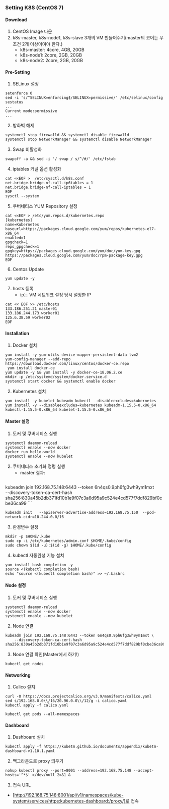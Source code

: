 ### Setting K8S (CentOS 7)
#### Download
1. CentOS Image 다운
2. k8s-master, k8s-node1, k8s-slave 3개의 VM 만들어주기(master의 코어는 무조건 2개 이상이여야 한다.)
    - k8s-master: 4core, 4GB, 20GB
    - k8s-node1: 2core, 2GB, 20GB
    - k8s-node2: 2core, 2GB, 20GB
#### Pre-Setting
1. SELinux 설정
```
setenforce 0
sed -i 's/^SELINUX=enforcing$/SELINUX=permissive/' /etc/selinux/config
sestatus
...
Current mode:permissive
...
```
2. 방화벽 해제
```
systemctl stop firewalld && systemctl disable firewalld
systemctl stop NetworkManager && systemctl disable NetworkManager
```
3. Swap 비활성화
```
swapoff -a && sed -i '/ swap / s/^/#/' /etc/fstab
```
4. iptables 커널 옵션 활성화
```
cat <<EOF >  /etc/sysctl.d/k8s.conf
net.bridge.bridge-nf-call-ip6tables = 1
net.bridge.bridge-nf-call-iptables = 1
EOF
sysctl --system
```
5. 쿠버네티스 YUM Repository 설정
```
cat <<EOF > /etc/yum.repos.d/kubernetes.repo
[kubernetes]
name=Kubernetes
baseurl=https://packages.cloud.google.com/yum/repos/kubernetes-el7-x86_64
enabled=1
gpgcheck=1
repo_gpgcheck=1
gpgkey=https://packages.cloud.google.com/yum/doc/yum-key.gpg https://packages.cloud.google.com/yum/doc/rpm-package-key.gpg
EOF
```
6. Centos Update
```
yum update -y
```
7. hosts 등록
    - ip는 VM 네트워크 설정 당시 설정한 IP
```
cat << EOF >> /etc/hosts
133.186.251.21 master01 
133.186.244.173 worker01 
125.6.38.59 worker02
EOF
```

#### Installation
1. Docker 설치
```
yum install -y yum-utils device-mapper-persistent-data lvm2 
yum-config-manager --add-repo https://download.docker.com/linux/centos/docker-ce.repo
 yum install docker-ce
yum update -y && yum install -y docker-ce-18.06.2.ce
mkdir -p /etc/systemd/system/docker.service.d
systemctl start docker && systemctl enable docker
```
2. Kubernetes 설치
```
yum install -y kubelet kubeadm kubectl --disableexcludes=kubernetes
yum install -y --disableexcludes=kubernetes kubeadm-1.15.5-0.x86_64 kubectl-1.15.5-0.x86_64 kubelet-1.15.5-0.x86_64
```
#### Master 설정
1. 도커 및 쿠버네티스 실행
```
systemctl daemon-reload
systemctl enable --now docker
docker run hello-world
systemctl enable --now kubelet
```
2. 쿠버네티스 초기화 명령 실행
    - master 결과:
    ```
kubeadm join 192.168.75.148:6443 --token 6n4qs0.9ph6fg3wh9ym1mxt \
    --discovery-token-ca-cert-hash sha256:830a45b2db371fd10b1e9f07c3a6d95a9c524e4cd577f7ddf829bf0cbe36ca99
    ```
```
kubeadm init   --apiserver-advertise-address=192.168.75.150  --pod-network-cidr=10.244.0.0/16
```

3. 환경변수 설정
```
mkdir -p $HOME/.kube
sudo cp -i /etc/kubernetes/admin.conf $HOME/.kube/config
sudo chown $(id -u):$(id -g) $HOME/.kube/config
```
4. kubectl 자동완성 기능 설치
```
yum install bash-completion -y
source <(kubectl completion bash)
echo "source <(kubectl completion bash)" >> ~/.bashrc
```
#### Node 설정
1. 도커 및 쿠버네티스 실행
```
systemctl daemon-reload
systemctl enable --now docker
systemctl enable --now kubelet
```
2. Node 연결
```
kubeadm join 192.168.75.148:6443 --token 6n4qs0.9ph6fg3wh9ym1mxt \
    --discovery-token-ca-cert-hash sha256:830a45b2db371fd10b1e9f07c3a6d95a9c524e4cd577f7ddf829bf0cbe36ca99
```
3. Node 연결 확인(Master에서 하기!)
```
kubectl get nodes
```
#### Networking
1. Calico 설치
```
curl -O https://docs.projectcalico.org/v3.9/manifests/calico.yaml
sed s/192.168.0.0\\/16/20.96.0.0\\/12/g -i calico.yaml
kubectl apply -f calico.yaml

kubectl get pods --all-namespaces
```
#### Dashboard 
1. Dashboard 설치
```
kubectl apply -f https://kubetm.github.io/documents/appendix/kubetm-dashboard-v1.10.1.yaml
```
2. 백그라운드로 proxy 띄우기
```
nohup kubectl proxy --port=8001 --address=192.168.75.148 --accept-hosts='^*$' >/dev/null 2>&1 &
```
3. 접속 URL
- [http://192.168.75.148:8001/api/v1/namespaces/kube-system/services/https:kubernetes-dashboard:/proxy/]로 접속

